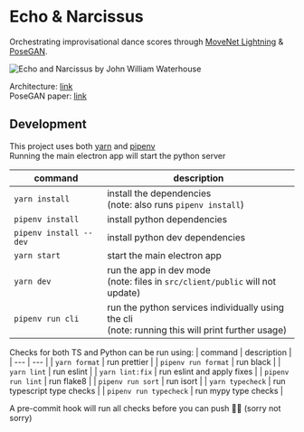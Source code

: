 # Echo & Narcissus

Orchestrating improvisational dance scores through [MoveNet Lightning](https://tfhub.dev/google/tfjs-model/movenet/singlepose/lightning/3) & [PoseGAN](https://github.com/AliaksandrSiarohin/pose-gan).

![Echo and Narcissus by John William Waterhouse](https://upload.wikimedia.org/wikipedia/commons/9/9c/John_William_Waterhouse_-_Echo_and_Narcissus_-_Google_Art_Project.jpg)

Architecture: [link](https://miro.com/app/board/o9J_lDs3wGc=/) \
PoseGAN paper: [link](https://arxiv.org/abs/2006.12712)

## Development

This project uses both [yarn](https://yarnpkg.com/) and [pipenv](https://pipenv.pypa.io/) \
Running the main electron app will start the python server

| command | description |
| --- | --- |
| `yarn install` | install the dependencies<br>(note: also runs `pipenv install`) |
| `pipenv install` | install python dependencies |
| `pipenv install --dev` | install python dev dependencies |
| `yarn start` | start the main electron app |
| `yarn dev`   | run the app in dev mode<br>(note: files in `src/client/public` will not update) |
| `pipenv run cli` | run the python services individually using the cli<br>(note: running this will print further usage) |

Checks for both TS and Python can be run using:
| command | description |
| --- | --- |
| `yarn format` | run prettier |
| `pipenv run format` | run black |
| `yarn lint` | run eslint |
| `yarn lint:fix` | run eslint and apply fixes |
| `pipenv run lint` | run flake8 |
| `pipenv run sort` | run isort |
| `yarn typecheck` | run typescript type checks |
| `pipenv run typecheck` | run mypy type checks |

A pre-commit hook will run all checks before you can push 🤷‍♀️ (sorry not sorry)
